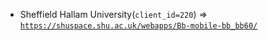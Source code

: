  - Sheffield Hallam University(`client_id=220`) => [`https://shuspace.shu.ac.uk/webapps/Bb-mobile-bb_bb60/`](https://shuspace.shu.ac.uk/webapps/Bb-mobile-bb_bb60/)
